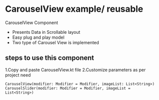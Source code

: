 # CarouselView example/ reusable

CarouselView Component

- Presents Data in Scrollable layout
- Easy plug and play model
- Two type of Carousel View is implemented  

## steps to use this component

1.Copy and paste CarouselView.kt file
2.Customize parameters as per project need

```
CarouselView(modifier: Modifier = Modifier, imageList: List<String>)
CarouselSlider(modifier: Modifier = Modifier, imageList = List<String>)
```

